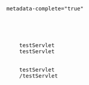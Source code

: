 <pre>
metadata-complete="true"

<web-app xmlns:xsi="http://www.w3.org/2001/XMLSchema-instance" xmlns="https://jakarta.ee/xml/ns/jakartaee" xsi:schemaLocation="https://jakarta.ee/xml/ns/jakartaee https://jakarta.ee/xml/ns/jakartaee/web-app_6_0.xsd" version="6.0"
metadata-complete="true" >


<servlet>
    <servlet-name>testServlet</servlet-name>
    <servlet-class>testServlet</servlet-class>
  </servlet>
  <servlet-mapping>
    <servlet-name>testServlet</servlet-name>
    <url-pattern>/testServlet</url-pattern>
  </servlet-mapping>
</pre>
